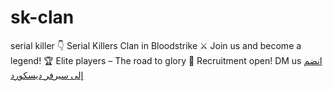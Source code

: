 # sk-clan
serial killer
👇
Serial Killers Clan in Bloodstrike
⚔️ Join us and become a legend!
🏆 Elite players – The road to glory
🔹 Recruitment open! DM us
 <a href="https://discord.gg/skclan" target="_blank">انضم إلى سيرفر ديسكورد</a>
